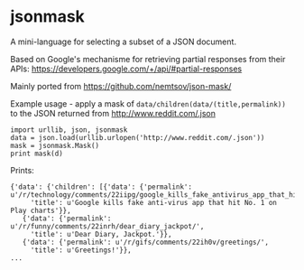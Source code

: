 jsonmask
========

A mini-language for selecting a subset of a JSON document.

Based on Google's mechanisme for retrieving partial responses from 
their APIs: <https://developers.google.com/+/api/#partial-responses>

Mainly ported from <https://github.com/nemtsov/json-mask/>

Example usage - apply a mask of `data/children(data/(title,permalink))`
to the JSON returned from <http://www.reddit.com/.json>

```
import urllib, json, jsonmask
data = json.load(urllib.urlopen('http://www.reddit.com/.json'))
mask = jsonmask.Mask()
print mask(d)
```

Prints:

```
{'data': {'children': [{'data': {'permalink': u'/r/technology/comments/22iipg/google_kills_fake_antivirus_app_that_hit_no_1_on/',
     'title': u'Google kills fake anti-virus app that hit No. 1 on Play charts'}},
   {'data': {'permalink': u'/r/funny/comments/22inrh/dear_diary_jackpot/',
     'title': u'Dear Diary, Jackpot.'}},
   {'data': {'permalink': u'/r/gifs/comments/22ih0v/greetings/',
     'title': u'Greetings!'}},
...
```